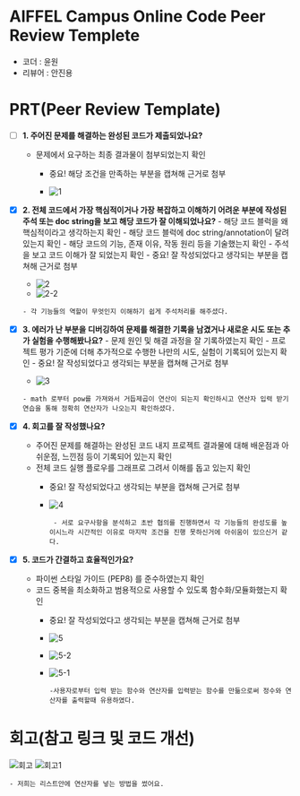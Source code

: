 # AIFFEL Campus Online Code Peer Review Templete

- 코더 : 윤원
- 리뷰어 : 안진용
# PRT(Peer Review Template)

- [ ] **1. 주어진 문제를 해결하는 완성된 코드가 제출되었나요?**
  - 문제에서 요구하는 최종 결과물이 첨부되었는지 확인
    - 중요! 해당 조건을 만족하는 부분을 캡쳐해 근거로 첨부

    - ![1](https://github.com/user-attachments/assets/3edb4d47-4262-442e-8b57-4c40914e45cd)

      
- [x] **2. 전체 코드에서 가장 핵심적이거나 가장 복잡하고 이해하기 어려운 부분에 작성된
      주석 또는 doc string을 보고 해당 코드가 잘 이해되었나요?** - 해당 코드 블럭을 왜 핵심적이라고 생각하는지 확인 - 해당 코드 블럭에 doc string/annotation이 달려 있는지 확인 - 해당 코드의 기능, 존재 이유, 작동 원리 등을 기술했는지 확인 - 주석을 보고 코드 이해가 잘 되었는지 확인 - 중요! 잘 작성되었다고 생각되는 부분을 캡쳐해 근거로 첨부
      
     - ![2](https://github.com/user-attachments/assets/f608591a-8629-4b39-9dcf-f26ba2d2f251)
     - ![2-2](https://github.com/user-attachments/assets/148cd914-9fbb-4400-9389-9dbf8da932d8)

      
      - 각 기능들의 역할이 무엇인지 이해하기 쉽게 주석처리를 해주셨다.
 
- [x] **3. 에러가 난 부분을 디버깅하여 문제를 해결한 기록을 남겼거나
      새로운 시도 또는 추가 실험을 수행해봤나요?** - 문제 원인 및 해결 과정을 잘 기록하였는지 확인 - 프로젝트 평가 기준에 더해 추가적으로 수행한 나만의 시도,
      실험이 기록되어 있는지 확인 - 중요! 잘 작성되었다고 생각되는 부분을 캡쳐해 근거로 첨부
      
     - ![3](https://github.com/user-attachments/assets/625cff9b-ddb0-4cf8-b0df-8e946bf8df09)

      - math 로부터 pow를 가져와서 거듭제곱이 연산이 되는지 확인하시고 연산자 입력 받기 연습을 통해 정확히 연산자가 나오는지 확인하셨다.
      
- [x] **4. 회고를 잘 작성했나요?**
  - 주어진 문제를 해결하는 완성된 코드 내지 프로젝트 결과물에 대해
    배운점과 아쉬운점, 느낀점 등이 기록되어 있는지 확인
  - 전체 코드 실행 플로우를 그래프로 그려서 이해를 돕고 있는지 확인
    - 중요! 잘 작성되었다고 생각되는 부분을 캡쳐해 근거로 첨부
      
    - ![4](https://github.com/user-attachments/assets/9314cf9c-5f7d-430a-9f63-53c30abf2857)

           - 서로 요구사항을 분석하고 초반 협의를 진행하면서 각 기능들의 완성도를 높이시느라 시간적인 이유로 마지막 조건을 진행 못하신거에 아쉬움이 있으신거 같다.
      
- [x] **5. 코드가 간결하고 효율적인가요?**
  - 파이썬 스타일 가이드 (PEP8) 를 준수하였는지 확인
  - 코드 중복을 최소화하고 범용적으로 사용할 수 있도록 함수화/모듈화했는지 확인
    - 중요! 잘 작성되었다고 생각되는 부분을 캡쳐해 근거로 첨부
     
    - ![5](https://github.com/user-attachments/assets/1388000b-20e8-415f-a518-9da4bf29841a)
    - ![5-2](https://github.com/user-attachments/assets/f3cdb094-abb9-456d-9080-f8deff5420e1)
    - ![5-1](https://github.com/user-attachments/assets/c02be5ab-666f-4e41-b0ec-bb661067a4ae)

          -사용자로부터 입력 받는 함수와 연산자를 입력받는 함수를 만듦으로써 정수와 연산자를 출력할때 유용하였다.

# 회고(참고 링크 및 코드 개선)

![회고](https://github.com/user-attachments/assets/e4be5c6a-604c-4028-b1a6-b1a0a6417cdd)
![회고1](https://github.com/user-attachments/assets/dbb0a8ca-cae6-4c02-9c2a-e29f0a9d1314)

    - 저희는 리스트안에 연산자를 넣는 방법을 썼어요.

